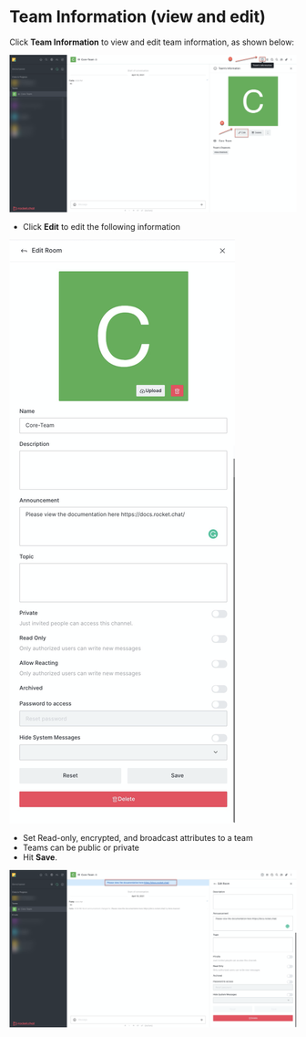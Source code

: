 # Team Information \(view and edit\)

Click **Team Information** to view and edit team information, as shown below:

![](../../../../.gitbook/assets/image%20%28346%29.png)

* Click **Edit** to edit the following information

![](../../../../.gitbook/assets/image%20%28341%29.png)

* Set Read-only, encrypted, and broadcast attributes to a team
* Teams can be public or private
* Hit **Save**. 

![](../../../../.gitbook/assets/image%20%28358%29.png)

## 

